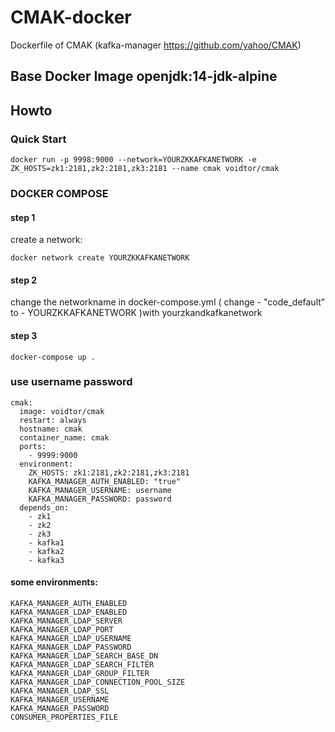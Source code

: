 # CMAK-docker  

 Dockerfile of  CMAK (kafka-manager https://github.com/yahoo/CMAK) 
   
## Base Docker Image  openjdk:14-jdk-alpine  
## Howto   
### Quick Start  
```  
docker run -p 9998:9000 --network=YOURZKKAFKANETWORK -e ZK_HOSTS=zk1:2181,zk2:2181,zk3:2181 --name cmak voidtor/cmak  

```    
  
### DOCKER COMPOSE  
#### step 1  
 create a network:  
 ```
 docker network create YOURZKKAFKANETWORK    
 ```  
#### step 2  

change the networkname in docker-compose.yml ( change - "code_default" to - YOURZKKAFKANETWORK )with yourzkandkafkanetwork   

#### step 3  
```
docker-compose up .   
```  

###  use username password  
  ```
  cmak:
    image: voidtor/cmak
    restart: always
    hostname: cmak
    container_name: cmak
    ports:
      - 9999:9000
    environment:
      ZK_HOSTS: zk1:2181,zk2:2181,zk3:2181
      KAFKA_MANAGER_AUTH_ENABLED: "true"
      KAFKA_MANAGER_USERNAME: username
      KAFKA_MANAGER_PASSWORD: password
    depends_on:
      - zk1
      - zk2
      - zk3
      - kafka1
      - kafka2
      - kafka3  
   ```


#### some environments:  
```  
KAFKA_MANAGER_AUTH_ENABLED
KAFKA_MANAGER_LDAP_ENABLED
KAFKA_MANAGER_LDAP_SERVER
KAFKA_MANAGER_LDAP_PORT
KAFKA_MANAGER_LDAP_USERNAME
KAFKA_MANAGER_LDAP_PASSWORD
KAFKA_MANAGER_LDAP_SEARCH_BASE_DN
KAFKA_MANAGER_LDAP_SEARCH_FILTER
KAFKA_MANAGER_LDAP_GROUP_FILTER
KAFKA_MANAGER_LDAP_CONNECTION_POOL_SIZE
KAFKA_MANAGER_LDAP_SSL
KAFKA_MANAGER_USERNAME
KAFKA_MANAGER_PASSWORD
CONSUMER_PROPERTIES_FILE  
```  






 

